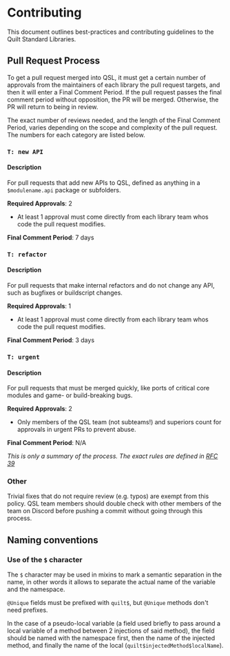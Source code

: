 # Contributing

This document outlines best-practices and contributing guidelines to the Quilt Standard Libraries.
## Pull Request Process
To get a pull request merged into QSL, it must get a certain number of approvals from the maintainers of each library the pull request targets, and then it will enter a Final Comment Period. If the pull request passes the final comment period without opposition, the PR will be merged. Otherwise, the PR will return to being in review. 

The exact number of reviews needed, and the length of the Final Comment Period, varies depending on the scope and complexity of the pull request. The numbers for each category are listed below.
### `T: new API`
#### Description
For pull requests that add new APIs to QSL, defined as anything in a `$modulename.api` package or subfolders.

**Required Approvals**: 2
- At least 1 approval must come directly from each library team whos code the pull request modifies.

**Final Comment Period**: 7 days

### `T: refactor`
#### Description
For pull requests that make internal refactors and do not change any API, such as bugfixes or buildscript changes.

**Required Approvals**: 1
- At least 1 approval must come directly from each library team whos code the pull request modifies.

**Final Comment Period**: 3 days

### `T: urgent`
#### Description
For pull requests that must be merged quickly, like ports of critical core modules and game- or build-breaking bugs.

**Required Approvals**: 2
- Only members of the QSL team (not subteams!) and superiors count for approvals in urgent PRs to prevent abuse. 

**Final Comment Period**: N/A

*This is only a summary of the process. The exact rules are defined in [RFC 39](https://github.com/QuiltMC/rfcs/blob/master/structure/0039-pr-policy.md)*

### Other
Trivial fixes that do not require review (e.g. typos) are exempt from this policy. QSL team members should double check with other members of the team on Discord before pushing a commit without going through this process.

## Naming conventions

### Use of the `$` character

The `$` character may be used in mixins to mark a semantic separation in the name,
in other words it allows to separate the actual name of the variable and the namespace.

`@Unique` fields must be prefixed with `quilt$`, but `@Unique` methods don't need prefixes.

In the case of a pseudo-local variable (a field used briefly to pass around a local variable of a method between 2 injections of said method),
the field should be named with the namespace first, then the name of the injected method, and finally the name of the local (`quilt$injectedMethod$localName`).
